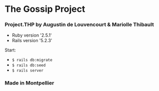 # The Gossip Project
### Project.THP by Augustin de Louvencourt & Mariolle Thibault

* Ruby version '2.5.1'
* Rails version '5.2.3'

Start:
- `$ rails db:migrate`
- `$ rails db:seed`
- `$ rails server`

### Made in Montpellier